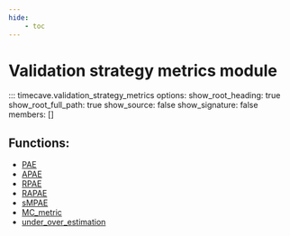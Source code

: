 ```yaml
---
hide:
    - toc
---
```


# Validation strategy metrics module

::: timecave.validation_strategy_metrics
    options:
        show_root_heading: true
        show_root_full_path: true
        show_source: false
        show_signature: false
        members: []

## Functions:
- [PAE](pae.md)
- [APAE](apae.md)
- [RPAE](rpae.md)
- [RAPAE](rapae.md)
- [sMPAE](smpae.md)
- [MC_metric](MC_metric.md)
- [under_over_estimation](under_over.md)